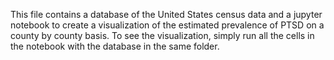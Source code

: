 This file contains a database of the United States census data and a jupyter notebook to create a visualization of the estimated prevalence of PTSD on a county by county basis. To see the visualization, simply run all the cells in the notebook with the database in the same folder.